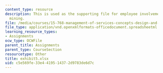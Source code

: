 ```yaml
---
content_type: resource
description: This is used as the supporting file for employee involvement and data
  mining.
file: /media/courses/15-768-management-of-services-concepts-design-and-delivery-fall-2010/c5e569fe33e4419514372d9783de6d7c_exhibit5.xlsx
file_type: application/vnd.openxmlformats-officedocument.spreadsheetml.sheet
learning_resource_types:
- Assignments
ocw_type: OCWFile
parent_title: Assignments
parent_type: CourseSection
resourcetype: Other
title: exhibit5.xlsx
uid: c5e569fe-33e4-4195-1437-2d9783de6d7c
---
```

